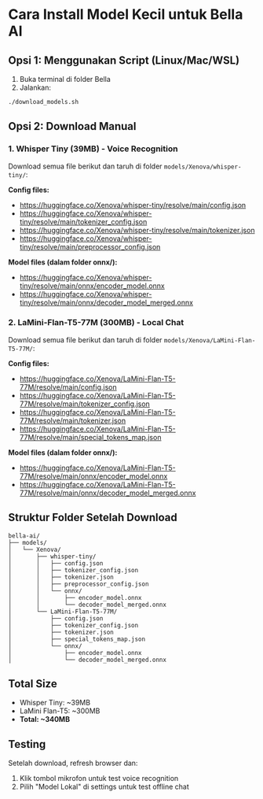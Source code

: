 # Cara Install Model Kecil untuk Bella AI

## Opsi 1: Menggunakan Script (Linux/Mac/WSL)

1. Buka terminal di folder Bella
2. Jalankan:
```bash
./download_models.sh
```

## Opsi 2: Download Manual

### 1. Whisper Tiny (39MB) - Voice Recognition

Download semua file berikut dan taruh di folder `models/Xenova/whisper-tiny/`:

**Config files:**
- https://huggingface.co/Xenova/whisper-tiny/resolve/main/config.json
- https://huggingface.co/Xenova/whisper-tiny/resolve/main/tokenizer_config.json
- https://huggingface.co/Xenova/whisper-tiny/resolve/main/tokenizer.json
- https://huggingface.co/Xenova/whisper-tiny/resolve/main/preprocessor_config.json

**Model files (dalam folder onnx/):**
- https://huggingface.co/Xenova/whisper-tiny/resolve/main/onnx/encoder_model.onnx
- https://huggingface.co/Xenova/whisper-tiny/resolve/main/onnx/decoder_model_merged.onnx

### 2. LaMini-Flan-T5-77M (300MB) - Local Chat

Download semua file berikut dan taruh di folder `models/Xenova/LaMini-Flan-T5-77M/`:

**Config files:**
- https://huggingface.co/Xenova/LaMini-Flan-T5-77M/resolve/main/config.json
- https://huggingface.co/Xenova/LaMini-Flan-T5-77M/resolve/main/tokenizer_config.json
- https://huggingface.co/Xenova/LaMini-Flan-T5-77M/resolve/main/tokenizer.json
- https://huggingface.co/Xenova/LaMini-Flan-T5-77M/resolve/main/special_tokens_map.json

**Model files (dalam folder onnx/):**
- https://huggingface.co/Xenova/LaMini-Flan-T5-77M/resolve/main/onnx/encoder_model.onnx
- https://huggingface.co/Xenova/LaMini-Flan-T5-77M/resolve/main/onnx/decoder_model_merged.onnx

## Struktur Folder Setelah Download

```
bella-ai/
├── models/
│   └── Xenova/
│       ├── whisper-tiny/
│       │   ├── config.json
│       │   ├── tokenizer_config.json
│       │   ├── tokenizer.json
│       │   ├── preprocessor_config.json
│       │   └── onnx/
│       │       ├── encoder_model.onnx
│       │       └── decoder_model_merged.onnx
│       └── LaMini-Flan-T5-77M/
│           ├── config.json
│           ├── tokenizer_config.json
│           ├── tokenizer.json
│           ├── special_tokens_map.json
│           └── onnx/
│               ├── encoder_model.onnx
│               └── decoder_model_merged.onnx
```

## Total Size
- Whisper Tiny: ~39MB
- LaMini Flan-T5: ~300MB
- **Total: ~340MB**

## Testing
Setelah download, refresh browser dan:
1. Klik tombol mikrofon untuk test voice recognition
2. Pilih "Model Lokal" di settings untuk test offline chat